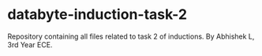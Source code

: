 # databyte-induction-task-2
Repository containing all files related to task 2 of inductions. By Abhishek L, 3rd Year ECE.
